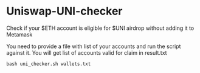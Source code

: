 # Uniswap-UNI-checker
Check if your $ETH account is eligible for $UNI airdrop without adding it to Metamask

You need to provide a file with list of your accounts and run the script against it. You will get list of accounts valid for claim in result.txt

`bash uni_checker.sh wallets.txt`
